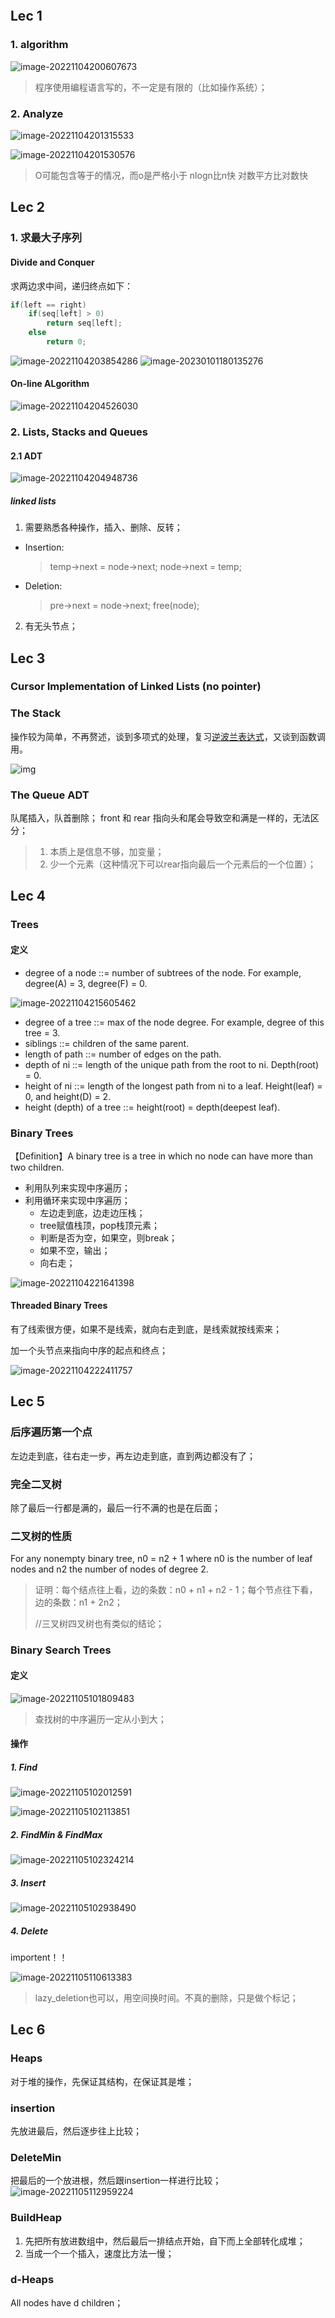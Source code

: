 ```toc
```
## Lec 1
### 1. algorithm

![image-20221104200607673](../../img/test/image-20221104200607673.png)

>程序使用编程语言写的，不一定是有限的（比如操作系统）；

### 2. Analyze

![image-20221104201315533](../../img/test/image-20221104201315533.png)

![image-20221104201530576](../../img/test/image-20221104201530576.png)

>O可能包含等于的情况，而o是严格小于
>nlogn比n快
>对数平方比对数快

## Lec 2
### 1. 求最大子序列
#### Divide and Conquer

求两边求中间，递归终点如下：
```C
if(left == right)
	if(seq[left] > 0)
		return seq[left];
	else
		return 0;
```
![image-20221104203854286](../../img/test/image-20221104203854286.png)
![image-20230101180135276](../../img/test/202301011801370.png)

#### On-line ALgorithm

![image-20221104204526030](../../img/test/image-20221104204526030.png)

### 2. Lists, Stacks and Queues
#### 2.1 ADT

![image-20221104204948736](../../img/test/image-20221104204948736.png)

##### linked lists
1. 需要熟悉各种操作，插入、删除、反转；

- Insertion: 
	>temp->next = node->next;
	node->next = temp;

- Deletion: 
	>pre->next = node->next;
	free(node);

2. 有无头节点；

## Lec 3
### Cursor Implementation of Linked Lists (no pointer)

### The Stack
操作较为简单，不再赘述，谈到多项式的处理，复习[逆波兰表达式](https://blog.csdn.net/weixin_43919932/article/details/103327530)，又谈到函数调用。


![img](../../img/test/watermark,type_ZmFuZ3poZW5naGVpdGk,shadow_10,text_aHR0cHM6Ly9ibG9nLmNzZG4ubmV0L3dlaXhpbl80MzkxOTkzMg==,size_16,color_FFFFFF,t_70.png)

### The Queue ADT
队尾插入，队首删除；
front 和 rear 指向头和尾会导致空和满是一样的，无法区分；
> 1. 本质上是信息不够，加变量；
> 2. 少一个元素（这种情况下可以rear指向最后一个元素后的一个位置）；

## Lec 4
### Trees
#### 定义
- degree of a node ::= number of subtrees of the node.  For example, degree(A) = 3, degree(F) = 0.

![image-20221104215605462](../../img/test/image-20221104215605462.png)

- degree of a tree ::= max of the node degree. For example, degree of this tree = 3.
- siblings ::= children of the same parent.
- length of path ::= number of edges on the path.
- depth of ni ::= length of the unique path from the root to ni.   Depth(root) = 0.
- height of ni ::= length of the longest path from ni to a leaf.  Height(leaf) = 0, and height(D) = 2.
- height (depth) of a tree ::= height(root) = depth(deepest leaf).

### Binary Trees
【Definition】A binary tree is a tree in which no node can have more than two children.
- 利用队列来实现中序遍历；
- 利用循环来实现中序遍历；
	- 左边走到底，边走边压栈；
	- tree赋值栈顶，pop栈顶元素；
	- 判断是否为空，如果空，则break；
	- 如果不空，输出；
	- 向右走；

![image-20221104221641398](../../img/test/image-20221104221641398.png)

#### Threaded Binary Trees
有了线索很方便，如果不是线索，就向右走到底，是线索就按线索来；

加一个头节点来指向中序的起点和终点；

![image-20221104222411757](../../img/test/image-20221104222411757.png)

## Lec 5
### 后序遍历第一个点
左边走到底，往右走一步，再左边走到底，直到两边都没有了；

### 完全二叉树
除了最后一行都是满的，最后一行不满的也是在后面；

### 二叉树的性质
For any nonempty binary tree, n0 = n2 + 1 where n0 is the number of leaf nodes and n2 the number of nodes of degree 2.

>证明：每个结点往上看，边的条数：n0 + n1 + n2 - 1；每个节点往下看，边的条数：n1 + 2n2； 
>
>//三叉树四叉树也有类似的结论；

### Binary Search Trees
#### 定义
![image-20221105101809483](../../img/test/image-20221105101809483.png)

>查找树的中序遍历一定从小到大；

#### 操作
##### 1. Find

![image-20221105102012591](../../img/test/image-20221105102012591.png)

![image-20221105102113851](../../img/test/image-20221105102113851.png)

##### 2. FindMin & FindMax

![image-20221105102324214](../../img/test/image-20221105102324214.png)

##### 3. Insert

![image-20221105102938490](../../img/test/image-20221105102938490.png)

##### 4. Delete
importent！！

![image-20221105110613383](../../img/test/image-20221105110613383.png)

>lazy_deletion也可以，用空间换时间。不真的删除，只是做个标记；


## Lec 6
### Heaps
对于堆的操作，先保证其结构，在保证其是堆；
### insertion
先放进最后，然后逐步往上比较；
### DeleteMin
把最后的一个放进根，然后跟insertion一样进行比较；
![image-20221105112959224](../../img/test/image-20221105112959224.png)
### BuildHeap
1. 先把所有放进数组中，然后最后一排结点开始，自下而上全部转化成堆；
2. 当成一个一个插入，速度比方法一慢；
### d-Heaps
All nodes have d children；


